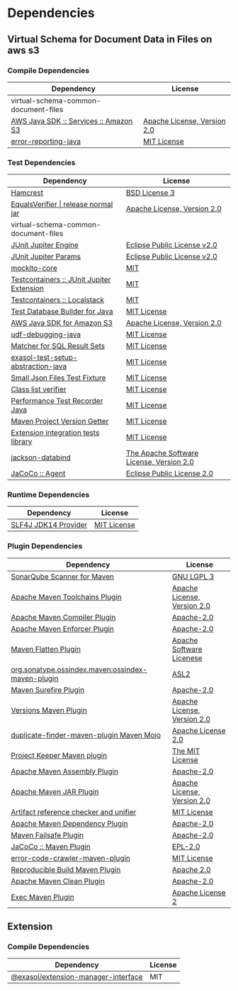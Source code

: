 <!-- @formatter:off -->
# Dependencies

## Virtual Schema for Document Data in Files on aws s3

### Compile Dependencies

| Dependency                                 | License                          |
| ------------------------------------------ | -------------------------------- |
| virtual-schema-common-document-files       |                                  |
| [AWS Java SDK :: Services :: Amazon S3][0] | [Apache License, Version 2.0][1] |
| [error-reporting-java][2]                  | [MIT License][3]                 |

### Test Dependencies

| Dependency                                      | License                                       |
| ----------------------------------------------- | --------------------------------------------- |
| [Hamcrest][4]                                   | [BSD License 3][5]                            |
| [EqualsVerifier \| release normal jar][6]       | [Apache License, Version 2.0][7]              |
| virtual-schema-common-document-files            |                                               |
| [JUnit Jupiter Engine][8]                       | [Eclipse Public License v2.0][9]              |
| [JUnit Jupiter Params][8]                       | [Eclipse Public License v2.0][9]              |
| [mockito-core][10]                              | [MIT][11]                                     |
| [Testcontainers :: JUnit Jupiter Extension][12] | [MIT][13]                                     |
| [Testcontainers :: Localstack][12]              | [MIT][13]                                     |
| [Test Database Builder for Java][14]            | [MIT License][15]                             |
| [AWS Java SDK for Amazon S3][0]                 | [Apache License, Version 2.0][1]              |
| [udf-debugging-java][16]                        | [MIT License][17]                             |
| [Matcher for SQL Result Sets][18]               | [MIT License][19]                             |
| [exasol-test-setup-abstraction-java][20]        | [MIT License][21]                             |
| [Small Json Files Test Fixture][22]             | [MIT License][23]                             |
| [Class list verifier][24]                       | [MIT License][25]                             |
| [Performance Test Recorder Java][26]            | [MIT License][27]                             |
| [Maven Project Version Getter][28]              | [MIT License][29]                             |
| [Extension integration tests library][30]       | [MIT License][31]                             |
| [jackson-databind][32]                          | [The Apache Software License, Version 2.0][7] |
| [JaCoCo :: Agent][33]                           | [Eclipse Public License 2.0][34]              |

### Runtime Dependencies

| Dependency                 | License           |
| -------------------------- | ----------------- |
| [SLF4J JDK14 Provider][35] | [MIT License][36] |

### Plugin Dependencies

| Dependency                                              | License                          |
| ------------------------------------------------------- | -------------------------------- |
| [SonarQube Scanner for Maven][37]                       | [GNU LGPL 3][38]                 |
| [Apache Maven Toolchains Plugin][39]                    | [Apache License, Version 2.0][7] |
| [Apache Maven Compiler Plugin][40]                      | [Apache-2.0][7]                  |
| [Apache Maven Enforcer Plugin][41]                      | [Apache-2.0][7]                  |
| [Maven Flatten Plugin][42]                              | [Apache Software Licenese][7]    |
| [org.sonatype.ossindex.maven:ossindex-maven-plugin][43] | [ASL2][44]                       |
| [Maven Surefire Plugin][45]                             | [Apache-2.0][7]                  |
| [Versions Maven Plugin][46]                             | [Apache License, Version 2.0][7] |
| [duplicate-finder-maven-plugin Maven Mojo][47]          | [Apache License 2.0][48]         |
| [Project Keeper Maven plugin][49]                       | [The MIT License][50]            |
| [Apache Maven Assembly Plugin][51]                      | [Apache-2.0][7]                  |
| [Apache Maven JAR Plugin][52]                           | [Apache License, Version 2.0][7] |
| [Artifact reference checker and unifier][53]            | [MIT License][54]                |
| [Apache Maven Dependency Plugin][55]                    | [Apache-2.0][7]                  |
| [Maven Failsafe Plugin][56]                             | [Apache-2.0][7]                  |
| [JaCoCo :: Maven Plugin][57]                            | [EPL-2.0][34]                    |
| [error-code-crawler-maven-plugin][58]                   | [MIT License][59]                |
| [Reproducible Build Maven Plugin][60]                   | [Apache 2.0][44]                 |
| [Apache Maven Clean Plugin][61]                         | [Apache-2.0][7]                  |
| [Exec Maven Plugin][62]                                 | [Apache License 2][7]            |

## Extension

### Compile Dependencies

| Dependency                                | License |
| ----------------------------------------- | ------- |
| [@exasol/extension-manager-interface][63] | MIT     |

[0]: https://aws.amazon.com/sdkforjava
[1]: https://aws.amazon.com/apache2.0
[2]: https://github.com/exasol/error-reporting-java/
[3]: https://github.com/exasol/error-reporting-java/blob/main/LICENSE
[4]: http://hamcrest.org/JavaHamcrest/
[5]: http://opensource.org/licenses/BSD-3-Clause
[6]: https://www.jqno.nl/equalsverifier
[7]: https://www.apache.org/licenses/LICENSE-2.0.txt
[8]: https://junit.org/junit5/
[9]: https://www.eclipse.org/legal/epl-v20.html
[10]: https://github.com/mockito/mockito
[11]: https://opensource.org/licenses/MIT
[12]: https://java.testcontainers.org
[13]: http://opensource.org/licenses/MIT
[14]: https://github.com/exasol/test-db-builder-java/
[15]: https://github.com/exasol/test-db-builder-java/blob/main/LICENSE
[16]: https://github.com/exasol/udf-debugging-java/
[17]: https://github.com/exasol/udf-debugging-java/blob/main/LICENSE
[18]: https://github.com/exasol/hamcrest-resultset-matcher/
[19]: https://github.com/exasol/hamcrest-resultset-matcher/blob/main/LICENSE
[20]: https://github.com/exasol/exasol-test-setup-abstraction-java/
[21]: https://github.com/exasol/exasol-test-setup-abstraction-java/blob/main/LICENSE
[22]: https://github.com/exasol/small-json-files-test-fixture/
[23]: https://github.com/exasol/small-json-files-test-fixture/blob/main/LICENSE
[24]: https://github.com/exasol/java-class-list-extractor/
[25]: https://github.com/exasol/java-class-list-extractor/blob/main/LICENSE
[26]: https://github.com/exasol/performance-test-recorder-java/
[27]: https://github.com/exasol/performance-test-recorder-java/blob/main/LICENSE
[28]: https://github.com/exasol/maven-project-version-getter/
[29]: https://github.com/exasol/maven-project-version-getter/blob/main/LICENSE
[30]: https://github.com/exasol/extension-manager/
[31]: https://github.com/exasol/extension-manager/blob/main/LICENSE
[32]: https://github.com/FasterXML/jackson
[33]: https://www.eclemma.org/jacoco/index.html
[34]: https://www.eclipse.org/legal/epl-2.0/
[35]: http://www.slf4j.org
[36]: http://www.opensource.org/licenses/mit-license.php
[37]: http://sonarsource.github.io/sonar-scanner-maven/
[38]: http://www.gnu.org/licenses/lgpl.txt
[39]: https://maven.apache.org/plugins/maven-toolchains-plugin/
[40]: https://maven.apache.org/plugins/maven-compiler-plugin/
[41]: https://maven.apache.org/enforcer/maven-enforcer-plugin/
[42]: https://www.mojohaus.org/flatten-maven-plugin/
[43]: https://sonatype.github.io/ossindex-maven/maven-plugin/
[44]: http://www.apache.org/licenses/LICENSE-2.0.txt
[45]: https://maven.apache.org/surefire/maven-surefire-plugin/
[46]: https://www.mojohaus.org/versions/versions-maven-plugin/
[47]: https://basepom.github.io/duplicate-finder-maven-plugin
[48]: http://www.apache.org/licenses/LICENSE-2.0.html
[49]: https://github.com/exasol/project-keeper/
[50]: https://github.com/exasol/project-keeper/blob/main/LICENSE
[51]: https://maven.apache.org/plugins/maven-assembly-plugin/
[52]: https://maven.apache.org/plugins/maven-jar-plugin/
[53]: https://github.com/exasol/artifact-reference-checker-maven-plugin/
[54]: https://github.com/exasol/artifact-reference-checker-maven-plugin/blob/main/LICENSE
[55]: https://maven.apache.org/plugins/maven-dependency-plugin/
[56]: https://maven.apache.org/surefire/maven-failsafe-plugin/
[57]: https://www.jacoco.org/jacoco/trunk/doc/maven.html
[58]: https://github.com/exasol/error-code-crawler-maven-plugin/
[59]: https://github.com/exasol/error-code-crawler-maven-plugin/blob/main/LICENSE
[60]: http://zlika.github.io/reproducible-build-maven-plugin
[61]: https://maven.apache.org/plugins/maven-clean-plugin/
[62]: https://www.mojohaus.org/exec-maven-plugin
[63]: https://registry.npmjs.org/@exasol/extension-manager-interface/-/extension-manager-interface-0.4.1.tgz
